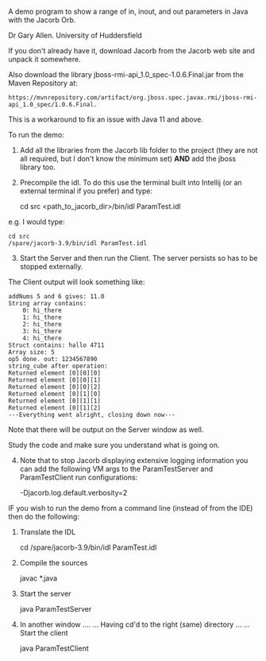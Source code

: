 A demo program to show a range of in, inout, and out parameters in Java with the Jacorb Orb.

Dr Gary Allen.
University of Huddersfield

If you don't already have it, download Jacorb from the Jacorb web site and unpack it somewhere.

Also download the library jboss-rmi-api_1.0_spec-1.0.6.Final.jar from the Maven Repository at:

    https://mvnrepository.com/artifact/org.jboss.spec.javax.rmi/jboss-rmi-api_1.0_spec/1.0.6.Final.

This is a workaround to fix an issue with Java 11 and above.

To run the demo:

1.  Add all the libraries from the Jacorb lib folder to the project (they are not all required, but I don't know the minimum set) **AND** add the jboss library too.

2.  Precompile the idl.  To do this use the terminal built into Intellij (or an external terminal if you prefer) and type:


    cd src
    <path_to_jacorb_dir>/bin/idl ParamTest.idl

e.g. I would type:

    cd src
    /spare/jacorb-3.9/bin/idl ParamTest.idl


3.  Start the Server and then run the Client.  The server persists so has to be stopped externally.

The Client output will look something like:

	addNums 5 and 6 gives: 11.0
	String array contains: 
		0: hi_there
		1: hi_there
		2: hi_there
		3: hi_there
		4: hi_there
	Struct contains: hallo 4711
	Array size: 5
	op5 done. out: 1234567890
	string_cube after operation: 
	Returned element [0][0][0]
	Returned element [0][0][1]
	Returned element [0][0][2]
	Returned element [0][1][0]
	Returned element [0][1][1]
	Returned element [0][1][2]
	---Everything went alright, closing down now---


Note that there will be output on the Server window as well.

Study the code and make sure you understand what is going on.

4.  Note that to stop Jacorb displaying extensive logging information you can add the following VM args to the ParamTestServer and ParamTestClient run configurations:


    -Djacorb.log.default.verbosity=2




IF you wish to run the demo from a command line (instead of from the IDE) then do the following:

1. Translate the IDL

	cd <to the src folder containing all the code>
	/spare/jacorb-3.9/bin/idl ParamTest.idl


2. Compile the sources

	javac  *.java


3. Start the server

	java ParamTestServer

 
4. In another window ....
... Having cd'd to the right (same) directory ...
... Start the client

	java ParamTestClient

